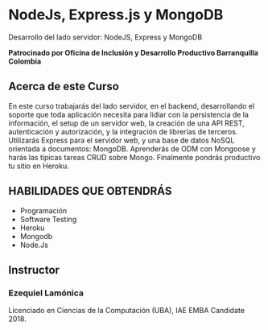 # NodeJs, Express.js y MongoDB

Desarrollo del lado servidor: NodeJS, Express y MongoDB

**Patrocinado por Oficina de Inclusión y Desarrollo Productivo Barranquilla Colombia**

## Acerca de este Curso
En este curso trabajarás del lado servidor, en el backend, desarrollando el soporte que toda aplicación necesita para lidiar con la persistencia de la información, el setup de un servidor web, la creación de una API REST, autenticación y autorización, y la integración de librerías de terceros. Utilizarás Express para el servidor web, y una base de datos NoSQL orientada a documentos: MongoDB. Aprenderás de ODM con Mongoose y harás las típicas tareas CRUD sobre Mongo. Finalmente pondrás productivo tu sitio en Heroku.

## HABILIDADES QUE OBTENDRÁS
- Programación
- Software Testing
- Heroku
- Mongodb
- Node.Js

## Instructor
### Ezequiel Lamónica
Licenciado en Ciencias de la Computación (UBA), IAE EMBA Candidate 2018.